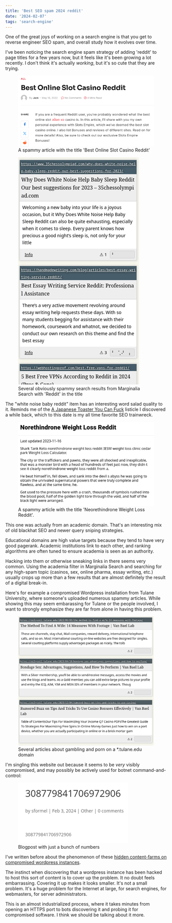 ```yaml
---
title: 'Best SEO spam 2024 reddit'
date: '2024-02-07'
tags: 'search-engine'
---
```


One of the great joys of working on a search engine is that you get to reverse engineer SEO spam, and overall study how it evolves over time.

I've been noticing the search engine spam strategy of adding 'reddit' to page titles for a few years now, but it feels like it's been growing a lot recently.  I don't think it's actually *working*, but it's so cute that they are trying.

<figure>
<a href="reddit-title2.png"><img src="reddit-title2.png"></a>
<figcaption>A spammy article with the title 'Best Online Slot Casino Reddit'</figcaption>
</figure>

<figure>
<img src="reddit-results-3.png">
<figcaption>Several obviously spammy search results from Marginalia Search with 'Reddit' in the title </figcaption>
</figure>

The "white noise baby reddit" item has an interesting word salad quality to it.  Reminds me of the [A Japanese Toaster You Can Fuck](/weird-ai-crap/toaster.webp) listicle I discovered a while back, which to this date is my all time favorite SEO trainwreck. 

<figure>
<a href="reddit-title.png"><img src="reddit-title.png"></a>
<figcaption>A spammy article with the title 'Neorethindrone Weight Loss Reddit'.</figcaption>
</figure>

This one was actually from an academic domain.  That's an interesting mix of old blackhat SEO and newer query sniping strategies.  

Educational domains are high value targets because they tend to have very good pagerank.  Academic institutions link to each other, and ranking algorithms are often tuned to ensure academia is seen as an authority.  

Hacking into them or otherwise sneaking links in there seems very common.  Using the academia filter in Marginalia Search and searching for any high-spam topic (casinos, sex, online pharma, essay writing, etc.) usually crops up more than a few results that are almost definitely the result of a digital break-in.

Here's for example a compromised Wordpress installation from Tulane University, where someone's uploaded numerous spammy articles.  While showing this may seem embarassing for Tulane or the people involved, I want to strongly emphasize they are far from alone in having this problem.

<figure>
<a href="tulane.png"><img src="tulane.png"></a>
<figcaption>Several articles about gambling and porn on a *.tulane.edu domain</figcaption>
</figure>

I'm singling this website out because it seems to be *very* visibly compromised, and may possibly be actively used for botnet command-and-control:

<figure>
<a href="tulane.png"><img src="cnc.png"></a>
<figcaption>Blogpost with just a bunch of numbers</figcaption>
</figure>

I've written before about the phenomenon of these [hidden content-farms on compromised wordpress instances](/log/20-dot-com-link-farms/).  

The instinct when discovering that a wordpress instance has been hacked to host this sort of content is to cover up the problem.  It no doubt feels embarrassing.  Covering it up makes it looks smaller.  It's not a small problem.  It's a huge problem for the Internet at large, for search engines, for webmasters, for server administrators.  

This is an almost industrialized process, where it takes minutes from opening an HTTPS port to bots discovering it and probing it for compromised software.  I think we should be talking about it more.